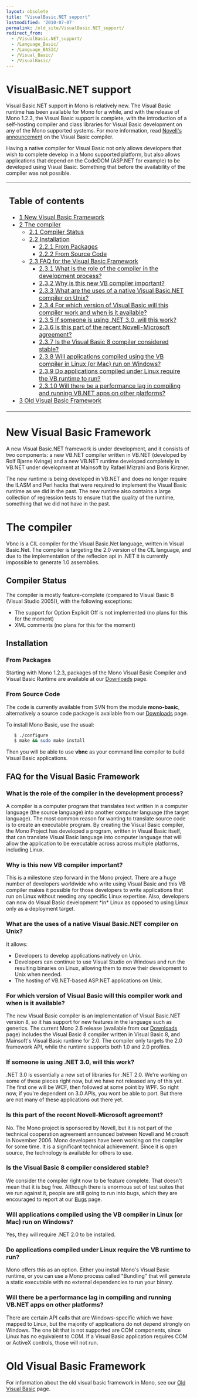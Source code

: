 ```yaml
---
layout: obsolete
title: "VisualBasic.NET support"
lastmodified: '2010-07-07'
permalink: /old_site/VisualBasic.NET_support/
redirect_from:
  - /VisualBasic.NET_support/
  - /Language_Basic/
  - /Language_BASIC/
  - /Visual_Basic/
  - /VisualBasic/
---
```


VisualBasic.NET support
=======================

 Visual Basic.NET support in Mono is relatively new. The Visual Basic runtime has been available for Mono for a while, and with the release of Mono 1.2.3, the Visual Basic support is complete, with the introduction of a self-hosting compiler and class libraries for Visual Basic development on any of the Mono supported systems. For more information, read [Novell's announcement](http://www.novell.com/news/press/item.jsp?id=1289) on the Visual Basic compiler.

Having a native compiler for Visual Basic not only allows developers that wish to complete develop in a Mono supported platform, but also allows applications that depend on the CodeDOM (ASP.NET for example) to be developed using Visual Basic. Something that before the availability of the compiler was not possible.

<table>
<col width="100%" />
<tbody>
<tr class="odd">
<td align="left"><h2>Table of contents</h2>
<ul>
<li><a href="#new-visual-basic-framework">1 New Visual Basic Framework</a></li>
<li><a href="#the-compiler">2 The compiler</a>
<ul>
<li><a href="#compiler-status">2.1 Compiler Status</a></li>
<li><a href="#installation">2.2 Installation</a>
<ul>
<li><a href="#from-packages">2.2.1 From Packages</a></li>
<li><a href="#from-source-code">2.2.2 From Source Code</a></li>
</ul></li>
<li><a href="#faq-for-the-visual-basic-framework">2.3 FAQ for the Visual Basic Framework</a>
<ul>
<li><a href="#what-is-the-role-of-the-compiler-in-the-development-process">2.3.1 What is the role of the compiler in the development process?</a></li>
<li><a href="#why-is-this-new-vb-compiler-important">2.3.2 Why is this new VB compiler important?</a></li>
<li><a href="#what-are-the-uses-of-a-native-visual-basicnet-compiler-on-unix">2.3.3 What are the uses of a native Visual Basic.NET compiler on Unix?</a></li>
<li><a href="#for-which-version-of-visual-basic-will-this-compiler-work-and-when-is-it-available">2.3.4 For which version of Visual Basic will this compiler work and when is it available?</a></li>
<li><a href="#if-someone-is-using-net-30-will-this-work">2.3.5 If someone is using .NET 3.0, will this work?</a></li>
<li><a href="#is-this-part-of-the-recent-novell-microsoft-agreement">2.3.6 Is this part of the recent Novell-Microsoft agreement?</a></li>
<li><a href="#is-the-visual-basic-8-compiler-considered-stable">2.3.7 Is the Visual Basic 8 compiler considered stable?</a></li>
<li><a href="#will-applications-compiled-using-the-vb-compiler-in-linux-or-mac-run-on-windows">2.3.8 Will applications compiled using the VB compiler in Linux (or Mac) run on Windows?</a></li>
<li><a href="#do-applications-compiled-under-linux-require-the-vb-runtime-to-run">2.3.9 Do applications compiled under Linux require the VB runtime to run?</a></li>
<li><a href="#will-there-be-a-performance-lag-in-compiling-and-running-vbnet-apps-on-other-platforms">2.3.10 Will there be a performance lag in compiling and running VB.NET apps on other platforms?</a></li>
</ul></li>
</ul></li>
<li><a href="#old-visual-basic-framework">3 Old Visual Basic Framework</a></li>
</ul></td>
</tr>
</tbody>
</table>

New Visual Basic Framework
==========================

A new Visual Basic.NET framework is under development, and it consists of two components: a new VB.NET compiler written in VB.NET (developed by Rolf Bjarne Kvinge) and a new VB.NET runtime developed completely in VB.NET under development at Mainsoft by Rafael Mizrahi and Boris Kirzner.

The new runtime is being developed in VB.NET and does no longer require the ILASM and Perl hacks that were required to implement the Visual Basic runtime as we did in the past. The new runtime also contains a large collection of regression tests to ensure that the quality of the runtime, something that we did not have in the past.

The compiler
============

Vbnc is a CIL compiler for the Visual Basic.Net language, written in Visual Basic.Net. The compiler is targeting the 2.0 version of the CIL language, and due to the implementation of the reflecion api in .NET it is currently impossible to generate 1.0 assemblies.

Compiler Status
---------------

The compiler is mostly feature-complete (compared to Visual Basic 8 (Visual Studio 2005)), with the following exceptions:

-   The support for Option Explicit Off is not implemented (no plans for this for the moment)
-   XML comments (no plans for this for the moment)

Installation
------------

### From Packages

Starting with Mono 1.2.3, packages of the Mono Visual Basic Compiler and Visual Basic Runtime are available at our [Downloads]({{site.github.url}}/old_site/Downloads "Downloads") page.

### From Source Code

The code is currently available from SVN from the module **mono-basic**, alternatively a source code package is available from our [Downloads]({{site.github.url}}/old_site/Downloads "Downloads") page.

To install Mono Basic, use the usual:

``` bash
   $ ./configure
   $ make && sudo make install
```

Then you will be able to use **vbnc** as your command line compiler to build Visual Basic applications.

FAQ for the Visual Basic Framework
----------------------------------

### What is the role of the compiler in the development process?

A compiler is a computer program that translates text written in a computer language (the source language) into another computer language (the target language). The most common reason for wanting to translate source code is to create an executable program. By creating the Visual Basic compiler, the Mono Project has developed a program, written in Visual Basic itself, that can translate Visual Basic language into computer language that will allow the application to be executable across across multiple platforms, including Linux.

### Why is this new VB compiler important?

This is a milestone step forward in the Mono project. There are a huge number of developers worldwide who write using Visual Basic and this VB compiler makes it possible for those developers to write applications that run on Linux without needing any specific Linux expertise. Also, developers can now do Visual Basic development \*in\* Linux as opposed to using Linux only as a deployment target.

### What are the uses of a native Visual Basic.NET compiler on Unix?

It allows:

-   Developers to develop applications natively on Unix.
-   Developers can continue to use Visual Studio on Windows and run the resulting binaries on Linux, allowing them to move their development to Unix when needed.
-   The hosting of VB.NET-based ASP.NET applications on Unix.

### For which version of Visual Basic will this compiler work and when is it available?

The new Visual Basic compiler is an implementation of Visual Basic.NET version 8, so it has support for new features in the language such as generics. The current Mono 2.6 release (available from our [Downloads]({{site.github.url}}/old_site/Downloads "Downloads") page) includes the Visual Basic 8 compiler written in Visual Basic 8, and Mainsoft's Visual Basic runtime for 2.0. The compiler only targets the 2.0 framework API, while the runtime supports both 1.0 and 2.0 profiles.

### If someone is using .NET 3.0, will this work?

.NET 3.0 is essentially a new set of libraries for .NET 2.0. We're working on some of these pieces right now, but we have not released any of this yet. The first one will be WCF, then followed at some point by WPF. So right now, if you're dependent on 3.0 APIs, you wont be able to port. But there are not many of these applications out there yet.

### Is this part of the recent Novell-Microsoft agreement?

No. The Mono project is sponsored by Novell, but it is not part of the technical cooperation agreement announced between Novell and Microsoft in November 2006. Mono developers have been working on the compiler for some time. It is a significant technical achievement. Since it is open source, the technology is available for others to use.

### Is the Visual Basic 8 compiler considered stable?

We consider the compiler right now to be feature complete. That doesn't mean that it is bug free. Although there is enormous set of test suites that we run against it, people are still going to run into bugs, which they are encouraged to report at our [Bugs]({{site.github.url}}/old_site/Bugs "Bugs") page.

### Will applications compiled using the VB compiler in Linux (or Mac) run on Windows?

Yes, they will require .NET 2.0 to be installed.

### Do applications compiled under Linux require the VB runtime to run?

Mono offers this as an option. Either you install Mono's Visual Basic runtime, or you can use a Mono process called "Bundling" that will generate a static executable with no external dependencies to run your binary.

### Will there be a performance lag in compiling and running VB.NET apps on other platforms?

There are certain API calls that are Windows-specific which we have mapped to Linux, but the majority of applications do not depend strongly on Windows. The one bit that is not supported are COM components, since Linux has no equivalent to COM. If a Visual Basic application requires COM or ActiveX controls, those will not run.

Old Visual Basic Framework
==========================

For information about the old visual basic framework in Mono, see our [Old Visual Basic]({{site.github.url}}/old_site/Old_Visual_Basic "Old Visual Basic") page.

